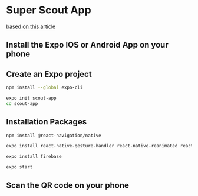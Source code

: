 # Super Scout App

[based on this article](https://heartbeat.fritz.ai/getting-started-with-stack-navigator-using-react-navigation-5-in-react-native-and-expo-apps-4c516becaee1)

## Install the Expo IOS or Android App on your phone

## Create an Expo project

```bash
npm install --global expo-cli

expo init scout-app
cd scout-app
```

## Installation Packages

```bash
npm install @react-navigation/native

expo install react-native-gesture-handler react-native-reanimated react-native-screens react-native-safe-area-context @react-native-community/masked-view

expo install firebase

expo start
```

## Scan the QR code on your phone
